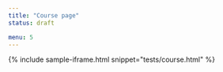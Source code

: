 ```yaml
---
title: "Course page"
status: draft

menu: 5
---
```


{% include sample-iframe.html snippet="tests/course.html" %}